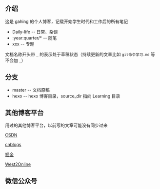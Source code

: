 ## 介绍

这是 gahing 的个人博客，记载开始学生时代和工作后的所有笔记


- Daily-life -- 日常、杂谈
- :year:quarter/* -- 随笔
- xxx -- 专题

文档名称开头带 `_` 的表示处于草稿状态（持续更新的文章比如 `git命令学习.md` 等不会加 `_`）

## 分支

- master -- 文档原稿
- hexo -- hexo 博客目录，source_dir 指向 Learning 目录

## 其他博客平台

用过的其他博客平台，以前写的文章可能没有同步过来

[CSDN](https://blog.csdn.net/u011644423/)

[cnblogs](https://www.cnblogs.com/france/)

[掘金](https://juejin.im/user/59818c62f265da3e3a0bdbf0)

[West2Online](https://www.hongweipeng.com/)

## 微信公众号

